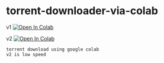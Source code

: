 # torrent-downloader-via-colab

v1 
<a href="https://colab.research.google.com/github/kanyevelvet/torrent-downloader-via-colab/blob/main/ipynb/Torrent_Downlader" target="_parent"><img src="https://colab.research.google.com/assets/colab-badge.svg" alt="Open In Colab"/></a>

v2 
<a href="https://colab.research.google.com/github/kanyevelvet/torrent-downloader-via-colab/blob/main/ipynb/Torrent_Downlader_2" target="_parent"><img src="https://colab.research.google.com/assets/colab-badge.svg" alt="Open In Colab"/></a>


```colab
torrent download using google colab
v2 is low speed
```
